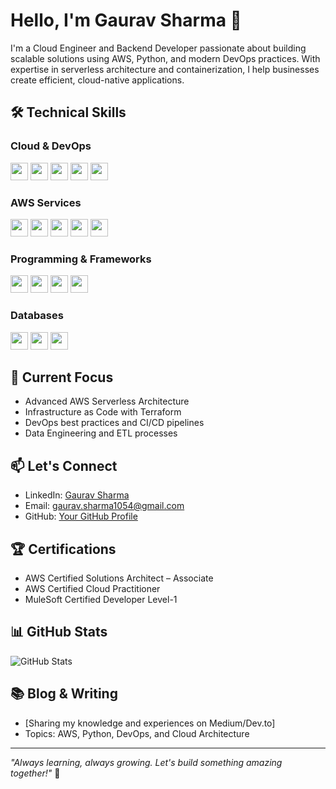# Hello, I'm Gaurav Sharma 👋

I'm a Cloud Engineer and Backend Developer passionate about building scalable solutions using AWS, Python, and modern DevOps practices. With expertise in serverless architecture and containerization, I help businesses create efficient, cloud-native applications.

## 🛠️ Technical Skills

### Cloud & DevOps
<img src="https://img.shields.io/badge/AWS-232F3E?style=flat-square&logo=amazon-aws&logoColor=white" height="28"> <img src="https://img.shields.io/badge/Docker-2496ED?style=flat-square&logo=docker&logoColor=white" height="28"> <img src="https://img.shields.io/badge/Terraform-623CE4?style=flat-square&logo=terraform&logoColor=white" height="28"> <img src="https://img.shields.io/badge/AWS%20SAM-FF9900?style=flat-square&logo=amazon-aws&logoColor=white" height="28"> <img src="https://img.shields.io/badge/GitHub%20Actions-2088FF?style=flat-square&logo=github-actions&logoColor=white" height="28">

### AWS Services
<img src="https://img.shields.io/badge/AWS%20Lambda-FF9900?style=flat-square&logo=aws-lambda&logoColor=white" height="28"> <img src="https://img.shields.io/badge/API%20Gateway-232F3E?style=flat-square&logo=amazon-api-gateway&logoColor=white" height="28"> <img src="https://img.shields.io/badge/S3-569A31?style=flat-square&logo=amazon-s3&logoColor=white" height="28"> <img src="https://img.shields.io/badge/CloudFormation-232F3E?style=flat-square&logo=amazon-aws&logoColor=white" height="28"> <img src="https://img.shields.io/badge/Amazon%20DynamoDB-4053D6?style=flat-square&logo=Amazon%20DynamoDB&logoColor=white" height="28">

### Programming & Frameworks
<img src="https://img.shields.io/badge/Python-3776AB?style=flat-square&logo=python&logoColor=white" height="28"> <img src="https://img.shields.io/badge/FastAPI-009688?style=flat-square&logo=fastapi&logoColor=white" height="28"> <img src="https://img.shields.io/badge/Django-092E20?style=flat-square&logo=django&logoColor=white" height="28"> <img src="https://img.shields.io/badge/MuleSoft-5C4EE2?style=flat-square&logo=mulesoft&logoColor=white" height="28">

### Databases
<img src="https://img.shields.io/badge/PostgreSQL-316192?style=flat-square&logo=postgresql&logoColor=white" height="28"> <img src="https://img.shields.io/badge/DynamoDB-4053D6?style=flat-square&logo=amazon-dynamodb&logoColor=white" height="28"> <img src="https://img.shields.io/badge/MySQL-4479A1?style=flat-square&logo=mysql&logoColor=white" height="28">

## 🌱 Current Focus
- Advanced AWS Serverless Architecture
- Infrastructure as Code with Terraform
- DevOps best practices and CI/CD pipelines
- Data Engineering and ETL processes

## 📫 Let's Connect
- LinkedIn: [Gaurav Sharma](https://www.linkedin.com/in/your-profile)
- Email: [gaurav.sharma1054@gmail.com](mailto:gaurav.sharma1054@gmail.com)
- GitHub: [Your GitHub Profile](https://github.com/your-username)

## 🏆 Certifications
- AWS Certified Solutions Architect – Associate
- AWS Certified Cloud Practitioner
- MuleSoft Certified Developer Level-1

## 📊 GitHub Stats
![GitHub Stats](https://github-readme-stats.vercel.app/api?username=gshr&show_icons=true&theme=dark)

## 📚 Blog & Writing
- [Sharing my knowledge and experiences on Medium/Dev.to]
- Topics: AWS, Python, DevOps, and Cloud Architecture

---
*"Always learning, always growing. Let's build something amazing together!"* 🚀
